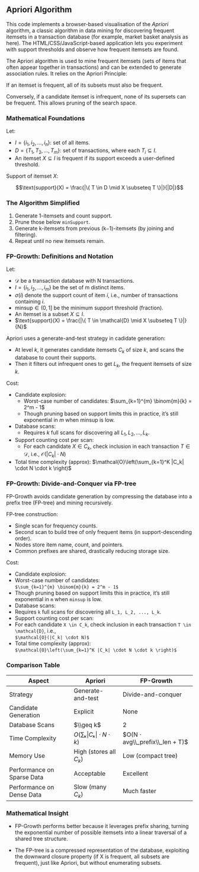 
## Apriori Algorithm

This code implements a browser-based visualisation of the *Apriori* algorithm, a classic algorithm
in data mining for discovering frequent itemsets in a transaction database (for example, market basket
analysis as here). The HTML/CSS/JavaScript-based application lets you experiment with support thresholds
and observe how frequent itemsets are found.

The Apriori algorithm is used to mine frequent itemsets (sets of items that often appear together in
transactions) and can be extended to generate association rules. It relies on the Apriori Principle:

If an itemset is frequent, all of its subsets must also be frequent.

Conversely, if a candidate itemset is infrequent, none of its supersets can be frequent. This allows
pruning of the search space.


### Mathematical Foundations

Let:
- $I = \{ i_1, i_2, \dots, i_n \}$: set of all items.
- $D = \{ T_1, T_2, \dots, T_m \}$: set of transactions, where each $T_i \subseteq I$.
- An itemset $X \subseteq I$ is frequent if its support exceeds a user-defined threshold.

Support of itemset $X$:
```math
\text{support}(X) = \frac{|\{ T \in D \mid X \subseteq T \}|}{|D|}
```


### The Algorithm Simplified

1. Generate 1-itemsets and count support.
2. Prune those below `minSupport`.
3. Generate k-itemsets from previous (k−1)-itemsets (by joining and filtering).
4. Repeat until no new itemsets remain.





### FP-Growth: Definitions and Notation

Let:
- $\mathcal{D}$ be a transaction database with N transactions.
- $I = \{i_1, i_2, \ldots, i_m\}$ be the set of m distinct items.
- $\sigma(i)$ denote the support count of item $i$, i.e., number
  of transactions containing $i$.
- $\text{minsup} \in (0,1]$ be the minimum support threshold (fraction).
- An itemset is a subset $X \subseteq I$.
- $\text{support}(X) = \frac{|\{ T \in \mathcal{D} \mid X \subseteq T \}|}{N}$

Apriori uses a generate-and-test strategy in cadidate generation:
- At level $k$, it generates candidate itemsets $C_k$ of size $k$,
  and scans the database to count their supports.
- Then it filters out infrequent ones to get $L_k$, the frequent
  itemsets of size $k$.

Cost:
- Candidate explosion:
    - Worst-case number of candidates:
        $\sum_{k=1}^{m} \binom{m}{k} = 2^m - 1$
    - Though pruning based on support limits this in practice,
      it’s still exponential in $m$ when $\text{minsup}$ is low.
- Database scans:
    - Requires $k$ full scans for discovering all $L_1, L_2, …, L_k$.
- Support counting cost per scan:
    - For each candidate $X \in C_k$, check inclusion in each
      transaction $T \in \mathcal{D}$, i.e., $\mathcal{O}(|C_k| \cdot N)$
- Total time complexity (approx):
    $\mathcal{O}\left(\sum_{k=1}^K |C_k| \cdot N \cdot k \right)$


### FP-Growth: Divide-and-Conquer via FP-tree

FP-Growth avoids candidate generation by compressing the database
into a prefix tree (FP-tree) and mining recursively.

FP-tree construction:
- Single scan for frequency counts.
- Second scan to build tree of only frequent items (in support-descending order).
- Nodes store item name, count, and pointers.
- Common prefixes are shared, drastically reducing storage size.

Cost:
- Candidate explosion:
- Worst-case number of candidates:  
  `$\sum_{k=1}^{m} \binom{m}{k} = 2^m - 1$`
- Though pruning based on support limits this in practice,
  it’s still exponential in `m` when `minsup` is low.
- Database scans:
- Requires `k` full scans for discovering all `L_1, L_2, ..., L_k`.
- Support counting cost per scan:
- For each candidate `X \in C_k`, check inclusion in each
  transaction `T \in \mathcal{D}`, i.e.,  
  `$\mathcal{O}(|C_k| \cdot N)$`
- Total time complexity (approx):  
  `$\mathcal{O}\left(\sum_{k=1}^K |C_k| \cdot N \cdot k \right)$`



### Comparison Table

| Aspect                     | Apriori                  | FP-Growth                      |
|----------------------------|--------------------------|--------------------------------|
| Strategy                   | Generate-and-test        | Divide-and-conquer             |
| Candidate Generation       | Explicit                 | None                           |
| Database Scans             | $\\geq k$                | 2                              |
| Time Complexity            | $O(∑ₖ \|Cₖ\| ⋅ N ⋅ k)$    | $O(N ⋅ avg\\_prefix\\_len + T)$|
| Memory Use                 | High (stores all $C_k$)  | Low (compact tree)             |
| Performance on Sparse Data | Acceptable               | Excellent                      |
| Performance on Dense Data  | Slow (many $C_k$)        | Much faster                    |



### Mathematical Insight

- FP-Growth performs better because it leverages prefix sharing, turning the
  exponential number of possible itemsets into a linear traversal of a shared
  tree structure.

- The FP-tree is a compressed representation of the database, exploiting the
  downward closure property (if X is frequent, all subsets are frequent), just
  like Apriori, but without enumerating subsets.

